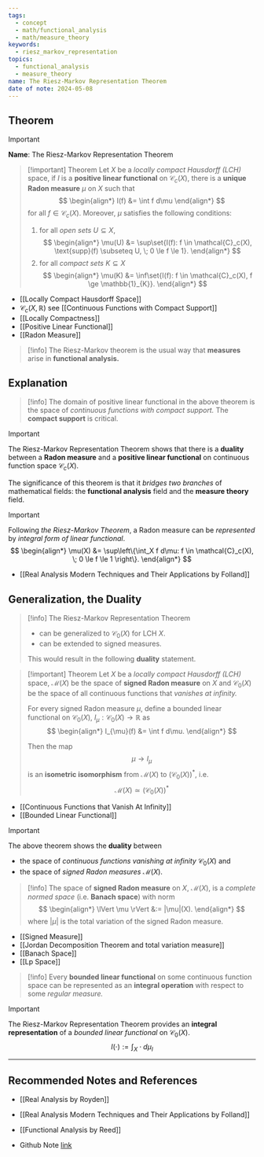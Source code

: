 ```yaml
---
tags:
  - concept
  - math/functional_analysis
  - math/measure_theory
keywords:
  - riesz_markov_representation
topics:
  - functional_analysis
  - measure_theory
name: The Riesz-Markov Representation Theorem
date of note: 2024-05-08
---
```


## Theorem

>[!important]
>**Name**: The Riesz-Markov Representation Theorem


>[!important] Theorem
>Let $X$ be a *locally compact Hausdorff (LCH)* space, if $I$ is a **positive linear functional** on $\mathcal{C}_{c}(X)$,  there is a **unique Radon measure** $\mu$ on $X$ such that
> $$
> \begin{align*}
> I(f) &= \int f d\mu 
> \end{align*}
> $$
>for all $f \in \mathcal{C}_{c}(X)$. Moreover, $\mu$ satisfies the following conditions:
>
> 1. for all *open sets* $U \subseteq X$,
> $$
> \begin{align*}
> \mu(U) &= \sup\set{I(f): f \in \mathcal{C}_c(X), \text{supp}(f) \subseteq U, \; 0 \le f \le 1}. 
> \end{align*} 
> $$
> 2. for all *compact sets* $K \subseteq X$
> $$
> \begin{align*}
> \mu(K) &= \inf\set{I(f): f \in \mathcal{C}_c(X), f \ge \mathbb{1}_{K}}. 
> \end{align*}
> $$

- [[Locally Compact Hausdorff Space]]
- $\mathcal{C}_{c}(X, \mathbb{R})$ see  [[Continuous Functions with Compact Support]]
- [[Locally Compactness]]
- [[Positive Linear Functional]]
- [[Radon Measure]]


>[!info]
>The Riesz-Markov theorem is the usual way that **measures** arise in **functional analysis.**

## Explanation

>[!info]
>The domain of positive linear functional in the above theorem is the space of *continuous functions with compact support.* The **compact support** is critical.


>[!important]
>The Riesz-Markov Representation Theorem shows that there is a **duality** between a **Radon measure** and a **positive linear functional** on continuous function space $\mathcal{C}_{c}(X)$.  
>
>The significance of this theorem is that it *bridges two branches* of mathematical fields: the **functional analysis** field and the **measure theory** field.

>[!important]
>Following *the Riesz-Markov Theorem*, a Radon measure can be *represented* by *integral form of linear functional*.
>$$
> \begin{align*}
> \mu(X) &= \sup\left\{\int_X f d\mu: f \in \mathcal{C}_c(X),  \; 0 \le f \le 1 \right\}.
> \end{align*}
>$$ 

- [[Real Analysis Modern Techniques and Their Applications by Folland]]

## Generalization, the Duality


>[!info]
>The Riesz-Markov Representation Theorem 
>- can be generalized to $\mathcal{C}_{0}(X)$ for LCH $X$. 
>- can be extended to signed measures. 
>  
>This would result in the following **duality** statement. 

>[!important] Theorem
>Let $X$ be a *locally compact Hausdorff (LCH)* space,  $\mathcal{M}(X)$ be the space of **signed Radon measure** on $X$ and $\mathcal{C}_{0}(X)$ be the space of all continuous functions that *vanishes at infinity.* 
>
>For every signed Radon measure $\mu$, define a bounded linear functional on $\mathcal{C}_{0}(X)$, $I_{\mu}: \mathcal{C}_{0}(X) \to \mathbb{R}$ as
> $$
> \begin{align*}
> I_{\mu}(f) &= \int f d\mu. 
> \end{align*}
> $$
>
>Then the map 
>$$
>\mu \rightarrow I_{\mu}
>$$ 
>is an **isometric isomorphism** from $\mathcal{M}(X)$ to $(\mathcal{C}_{0}(X))^{*}$, i.e.
>$$\mathcal{M}(X) \simeq (\mathcal{C}_{0}(X))^{*} $$

- [[Continuous Functions that Vanish At Infinity]]
- [[Bounded Linear Functional]]


>[!important]
>The above theorem shows the **duality** between
>- the space of *continuous functions* *vanishing at infinity*  $\mathcal{C}_{0}(X)$ and 
>- the space of *signed Radon measures* $\mathcal{M}(X)$.


>[!info]
>The space of **signed Radon measure** on $X$, $\mathcal{M}(X)$, is a *complete normed space* (i.e. **Banach space**) with norm
> $$
> \begin{align*}
> \lVert \mu \rVert &:= |\mu|(X).
> \end{align*}
> $$
> where $\lvert \mu \rvert$ is the total variation of the signed Radon measure.

- [[Signed Measure]]
- [[Jordan Decomposition Theorem and total variation measure]]
- [[Banach Space]]
- [[Lp Space]]


>[!info]
>Every **bounded linear functional** on some continuous function space can be represented as an **integral operation** with respect to some *regular measure.*


>[!important]
 >The Riesz-Markov Representation Theorem provides an **integral representation** of a *bounded linear functional* on $\mathcal{C}_{0}(X)$.
 >$$
 >I(\cdot) := \int_{X} \; \cdot \; d\mu_{I}
 >$$






-----------
##  Recommended Notes and References


- [[Real Analysis by Royden]]
- [[Real Analysis Modern Techniques and Their Applications by Folland]]
- [[Functional Analysis by Reed]]

- Github Note [link](https://github.com/TianpeiLuke/SelfStudyNotes/tree/master/self-study/probability_and_measure_theory)
